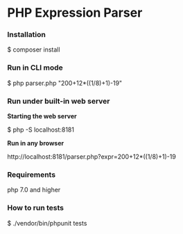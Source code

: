 # PHP Expression Parser

### Installation 

$ composer install

### Run in CLI mode

$ php parser.php "200+12*((1/8)+1)-19"


### Run under built-in web server

**Starting the web server**

$ php -S localhost:8181

**Run in any browser**

http://localhost:8181/parser.php?expr=200+12*((1/8)+1)-19


### Requirements

php 7.0 and higher


### How to run tests

$ ./vendor/bin/phpunit tests

